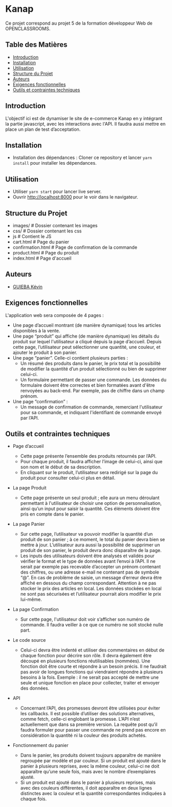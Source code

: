# Kanap #
 
 Ce projet correspond au projet 5 de la formation développeur Web de OPENCLASSROOMS.


## Table des Matières

- [Introduction](#introduction)
- [Installation](#installation)
- [Utilisation](#utilisation)
- [Structure du Projet](#structure-du-projet)
- [Auteurs](#auteurs)
- [Exigences fonctionnelles](#exigences-fonctionnelles)
- [Outils et contraintes techniques](#outils-et-contraintes-techniques)


## Introduction 

L'objectif ici est de dynamiser le site de e-commerce Kanap en y intégrant la partie javascript, avec les interactions avec l'API. Il faudra aussi mettre en place un plan de test d’acceptation.


## Installation

- Installation des dépendances : Cloner ce repository et lancer `yarn install` pour installer les dépendances.


## Utilisation

- Utiliser  `yarn start` pour lancer live server.
- Ouvrir [http://localhost:8000](http://localhost:8000) pour le  voir dans le navigateur.


## Structure du Projet

- images/               # Dossier contenant les images
- css/                  # Dossier contenant les css
- js                    # Contient le JS
- cart.html             # Page du panier
- confirmation.html     # Page de confirmation de la commande
- product.html          # Page du produit
- index.html            # Page d'accueil

## Auteurs

- [GUIEBA Kévin](https://github.com/Kguie/)


## Exigences fonctionnelles 

L'application web sera composée de 4 pages :
- Une page d’accueil montrant (de manière dynamique) tous les articles disponibles à la vente.
- Une page “produit” qui affiche (de manière dynamique) les détails du produit sur lequel l'utilisateur a cliqué depuis la page d’accueil. Depuis cette page, l’utilisateur peut sélectionner une quantité, une couleur, et ajouter le produit à son panier.
- Une page “panier”. Celle-ci contient plusieurs parties :
    - Un résumé des produits dans le panier, le prix total et la possibilité de modifier la quantité d’un produit sélectionné ou bien de supprimer celui-ci.
    - Un formulaire permettant de passer une commande. Les données du formulaire doivent être correctes et bien formatées avant d'être renvoyées au back-end. Par exemple, pas de chiffre dans un champ prénom.
- Une page “confirmation” :
    - Un message de confirmation de commande, remerciant l'utilisateur pour sa commande, et indiquant l'identifiant de commande envoyé par l’API.


## Outils et contraintes techniques 

- Page d’accueil
    - Cette page présente l’ensemble des produits retournés par l’API.
    - Pour chaque produit, il faudra afficher l’image de celui-ci, ainsi que son nom et le début de sa description.
    - En cliquant sur le produit, l’utilisateur sera redirigé sur la page du produit pour consulter celui-ci plus en détail.

- La page Produit
    - Cette page présente un seul produit ; elle aura un menu déroulant permettant à l'utilisateur de choisir une option de personnalisation, ainsi qu’un input pour saisir la quantité. Ces éléments doivent être pris en compte dans le panier.

- La page Panier
    - Sur cette page, l’utilisateur va pouvoir modifier la quantité d’un produit de son panier ; à ce moment, le total du panier devra bien se mettre à jour. L’utilisateur aura aussi la possibilité de supprimer un produit de son panier, le produit devra donc disparaître de la page.
    - Les inputs des utilisateurs doivent être analysés et validés pour vérifier le format et le type de données avant l’envoi à l’API. Il ne serait par exemple pas recevable d’accepter un prénom contenant des chiffres, ou une adresse e-mail ne contenant pas de symbole “@”. En cas de problème de saisie, un message d’erreur devra être affiché en dessous du champ correspondant. Attention à ne pas stocker le prix des articles en local. Les données stockées en local ne sont pas sécurisées et l’utilisateur pourrait alors modifier le prix lui-même.

- La page Confirmation
    - Sur cette page, l'utilisateur doit voir s’afficher son numéro de commande. Il faudra veiller à ce que ce numéro ne soit stocké nulle part.

- Le code source
    - Celui-ci devra être indenté et utiliser des commentaires en début de chaque fonction pour décrire son rôle. Il devra également être découpé en plusieurs fonctions réutilisables (nommées). Une fonction doit être courte et répondre à un besoin précis. Il ne faudrait pas avoir de longues fonctions qui viendraient répondre à plusieurs besoins à la fois. Exemple : il ne serait pas accepté de mettre une seule et unique fonction en place pour collecter, traiter et envoyer des données.

- API
    - Concernant l’API, des promesses devront être utilisées pour éviter les callbacks. Il est possible d’utiliser des solutions alternatives, comme fetch, celle-ci englobant la promesse. L’API n’est actuellement que dans sa première version. La requête post qu’il faudra formuler pour passer une commande ne prend pas encore en considération la quantité ni la couleur des produits achetés.

- Fonctionnement du panier
    - Dans le panier, les produits doivent toujours apparaître de manière regroupée par modèle et par couleur. Si un produit est ajouté dans le panier à plusieurs reprises, avec la même couleur, celui-ci ne doit apparaître qu’une seule fois, mais avec le nombre d’exemplaires ajusté.
    - Si un produit est ajouté dans le panier à plusieurs reprises, mais avec des couleurs différentes, il doit apparaître en deux lignes distinctes avec la couleur et la quantité correspondantes indiquées à chaque fois.